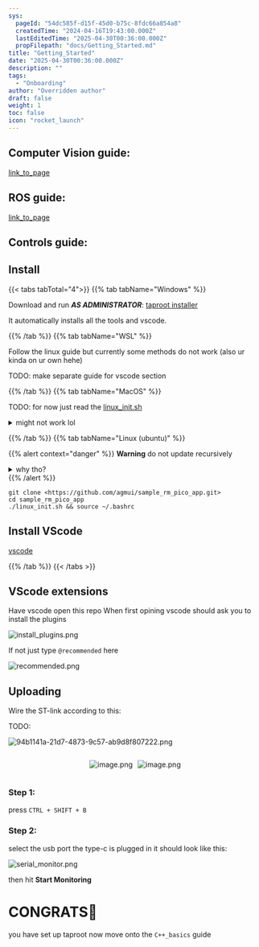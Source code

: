 ```yaml
---
sys:
  pageId: "54dc585f-d15f-45d0-b75c-8fdc66a854a8"
  createdTime: "2024-04-16T19:43:00.000Z"
  lastEditedTime: "2025-04-30T00:36:00.000Z"
  propFilepath: "docs/Getting_Started.md"
title: "Getting_Started"
date: "2025-04-30T00:36:00.000Z"
description: ""
tags:
  - "Onboarding"
author: "Overridden author"
draft: false
weight: 1
toc: false
icon: "rocket_launch"
---
```


## Computer Vision guide:

[link_to_page](86d45bc0-388b-4d26-8848-44f255f73d0e)

## ROS guide:

[link_to_page](3c76c1de-ec8f-46d6-8b0a-294005edc2d5)

## Controls guide:

## Install

{{< tabs tabTotal="4">}}
{{% tab tabName="Windows" %}}

Download and run _**AS ADMINISTRATOR**_: [taproot installer](https://github.com/Thornbots/TeachingFreshies/releases/tag/1.0)

It automatically installs all the tools and vscode.

{{% /tab %}}
{{% tab tabName="WSL" %}}

Follow the linux guide but currently some methods do not work (also ur kinda on ur own hehe)

TODO: make separate guide for vscode section

{{% /tab %}}
{{% tab tabName="MacOS" %}}

TODO: for now just read the [linux_init.sh](https://github.com/agmui/sample_rm_pico_app/blob/main/linux_init.sh)

<details>
<summary>might not work lol</summary>

`brew install libusb pkg-config`

Next install: [vscode](https://code.visualstudio.com/Download)

</details>

{{% /tab %}}
{{% tab tabName="Linux (ubuntu)" %}}

{{% alert context="danger" %}}
**Warning** do not update recursively
<details>
<summary>why tho?</summary>
There are some submodules that may go on for a while (like tinyusb) and I highly
recommend you don't need to get them.
If you want to see what submodules I update just look in `linux_init.sh`
</details>
{{% /alert %}}

```shell
git clone <https://github.com/agmui/sample_rm_pico_app.git>
cd sample_rm_pico_app
./linux_init.sh && source ~/.bashrc
```

## Install VScode

[vscode](https://code.visualstudio.com/Download)

{{% /tab %}}
{{< /tabs >}}

## VScode extensions

Have vscode open this repo
When first opining vscode should ask you to install the plugins

![install_plugins.png](https://prod-files-secure.s3.us-west-2.amazonaws.com/d518164a-d88e-44d1-a4ee-3adb3bd8bce0/89bd30f0-1825-4e77-867b-0a41ce370880/install_plugins.png?X-Amz-Algorithm=AWS4-HMAC-SHA256&X-Amz-Content-Sha256=UNSIGNED-PAYLOAD&X-Amz-Credential=ASIAZI2LB466S32HCXY5%2F20250706%2Fus-west-2%2Fs3%2Faws4_request&X-Amz-Date=20250706T131947Z&X-Amz-Expires=3600&X-Amz-Security-Token=IQoJb3JpZ2luX2VjEFUaCXVzLXdlc3QtMiJHMEUCIQD1C%2Bxi81sK8XP6xRqsr1etmj25mtv3dhVWzye95j3eiQIgFhQKYMpCYENaazSiKOq2KCwEOuWGeEaFEhIu8xdsNzcq%2FwMIXhAAGgw2Mzc0MjMxODM4MDUiDOxKQXkGhR54QpnYrSrcA22jb5gl0CC1oV0vsvIn%2BNQomG%2FYnXYAApKj%2FfTiFKkkhoWHsbBjuwvwGPpGCzUAnVaVMnOk9%2F3mH6Y1Yb94CEygjDECbqLDARfVqpw%2FU4rTomZ5qTCjAbipNH3SjyacAByS%2BysbcSMelXF4VJirRwuvE%2BWez%2FXDpMH9paNqHy2G2QQkAr1OGgYhCe3R56VM4vW0rBKfr4eMstNyMn7%2BDnJvLslbDxDUC%2BS93S4voN8nmEz6UVTumQzNAZFL%2FWN824XADfU36aWOvxispEMQwQIz29rg%2F167gkuh0zvEdKH9Z7lrQ%2BSt3IHWK%2BzUb1GXcw2TZxfkEjsjyhbeXZAGpMxfbw8DXjxlkdO5e3wCVZplonLIUz0MyWgiZGRRpwBCmO0CVOWPf6gS966KhQ45ctgdJBnSeA7BBvlWLpv1tX%2F0oa%2BpWTa1RLVnlAfq%2Bht%2Fnk1dKOVpMhZ%2Bt7s80bwNkJk5AsGEuhbdjJs9OtztYdQhlkC13My%2BCwBTr9Ix9RpI2mMuXnBroYZChX9zeETbz%2B3FIMJa4uOPHSvx4w2t8cnHslutMt9QKpnPofepKdGkk9yvqJs8UNjpNFrHOs1Dan10j8pGlUEg9aIS666f%2BUFMSwgpVF3K0tYPY%2BXyMLrZqcMGOqUBw5MkJaKf3tIN2pP23i3f0TFoh3dJUm4tP6WzoILy9f6t8kdtTOf3N2yI3FedGnCoYT4tv%2BWyqs5NcY5k%2FvOa7YuCh53wABY4u2sGI%2BQNgE75ykssht2YGjKh2tqNtJ9NExzbmgKsXwF3PuWGjfDSBsh45kK7MC6OFATXc8s4tRR9LDhl0W3WpyYyvYhuwzOXG2gvVf93esBxJnx8q%2BnUyofr4fyN&X-Amz-Signature=9a1d67839356878bcd3cb565099a4a79bafeada095221117099b3b4cc3a8439e&X-Amz-SignedHeaders=host&x-amz-checksum-mode=ENABLED&x-id=GetObject)

If not just type `@recommended` here  

![recommended.png](https://prod-files-secure.s3.us-west-2.amazonaws.com/d518164a-d88e-44d1-a4ee-3adb3bd8bce0/61e661e9-5d85-4dfc-be0d-8d2097a5e793/recommended.png?X-Amz-Algorithm=AWS4-HMAC-SHA256&X-Amz-Content-Sha256=UNSIGNED-PAYLOAD&X-Amz-Credential=ASIAZI2LB466S32HCXY5%2F20250706%2Fus-west-2%2Fs3%2Faws4_request&X-Amz-Date=20250706T131947Z&X-Amz-Expires=3600&X-Amz-Security-Token=IQoJb3JpZ2luX2VjEFUaCXVzLXdlc3QtMiJHMEUCIQD1C%2Bxi81sK8XP6xRqsr1etmj25mtv3dhVWzye95j3eiQIgFhQKYMpCYENaazSiKOq2KCwEOuWGeEaFEhIu8xdsNzcq%2FwMIXhAAGgw2Mzc0MjMxODM4MDUiDOxKQXkGhR54QpnYrSrcA22jb5gl0CC1oV0vsvIn%2BNQomG%2FYnXYAApKj%2FfTiFKkkhoWHsbBjuwvwGPpGCzUAnVaVMnOk9%2F3mH6Y1Yb94CEygjDECbqLDARfVqpw%2FU4rTomZ5qTCjAbipNH3SjyacAByS%2BysbcSMelXF4VJirRwuvE%2BWez%2FXDpMH9paNqHy2G2QQkAr1OGgYhCe3R56VM4vW0rBKfr4eMstNyMn7%2BDnJvLslbDxDUC%2BS93S4voN8nmEz6UVTumQzNAZFL%2FWN824XADfU36aWOvxispEMQwQIz29rg%2F167gkuh0zvEdKH9Z7lrQ%2BSt3IHWK%2BzUb1GXcw2TZxfkEjsjyhbeXZAGpMxfbw8DXjxlkdO5e3wCVZplonLIUz0MyWgiZGRRpwBCmO0CVOWPf6gS966KhQ45ctgdJBnSeA7BBvlWLpv1tX%2F0oa%2BpWTa1RLVnlAfq%2Bht%2Fnk1dKOVpMhZ%2Bt7s80bwNkJk5AsGEuhbdjJs9OtztYdQhlkC13My%2BCwBTr9Ix9RpI2mMuXnBroYZChX9zeETbz%2B3FIMJa4uOPHSvx4w2t8cnHslutMt9QKpnPofepKdGkk9yvqJs8UNjpNFrHOs1Dan10j8pGlUEg9aIS666f%2BUFMSwgpVF3K0tYPY%2BXyMLrZqcMGOqUBw5MkJaKf3tIN2pP23i3f0TFoh3dJUm4tP6WzoILy9f6t8kdtTOf3N2yI3FedGnCoYT4tv%2BWyqs5NcY5k%2FvOa7YuCh53wABY4u2sGI%2BQNgE75ykssht2YGjKh2tqNtJ9NExzbmgKsXwF3PuWGjfDSBsh45kK7MC6OFATXc8s4tRR9LDhl0W3WpyYyvYhuwzOXG2gvVf93esBxJnx8q%2BnUyofr4fyN&X-Amz-Signature=30f81c45c9f0c2eaa6aa921c1f4efb58a565bfcfaf10c21a867a64da0ed4a0ed&X-Amz-SignedHeaders=host&x-amz-checksum-mode=ENABLED&x-id=GetObject)

## Uploading

Wire the ST-link according to this:

TODO:

![94b1141a-21d7-4873-9c57-ab9d8f807222.png](https://prod-files-secure.s3.us-west-2.amazonaws.com/d518164a-d88e-44d1-a4ee-3adb3bd8bce0/e5fad17d-ab82-4300-9f4c-505ab4b1202c/94b1141a-21d7-4873-9c57-ab9d8f807222.png?X-Amz-Algorithm=AWS4-HMAC-SHA256&X-Amz-Content-Sha256=UNSIGNED-PAYLOAD&X-Amz-Credential=ASIAZI2LB466S32HCXY5%2F20250706%2Fus-west-2%2Fs3%2Faws4_request&X-Amz-Date=20250706T131947Z&X-Amz-Expires=3600&X-Amz-Security-Token=IQoJb3JpZ2luX2VjEFUaCXVzLXdlc3QtMiJHMEUCIQD1C%2Bxi81sK8XP6xRqsr1etmj25mtv3dhVWzye95j3eiQIgFhQKYMpCYENaazSiKOq2KCwEOuWGeEaFEhIu8xdsNzcq%2FwMIXhAAGgw2Mzc0MjMxODM4MDUiDOxKQXkGhR54QpnYrSrcA22jb5gl0CC1oV0vsvIn%2BNQomG%2FYnXYAApKj%2FfTiFKkkhoWHsbBjuwvwGPpGCzUAnVaVMnOk9%2F3mH6Y1Yb94CEygjDECbqLDARfVqpw%2FU4rTomZ5qTCjAbipNH3SjyacAByS%2BysbcSMelXF4VJirRwuvE%2BWez%2FXDpMH9paNqHy2G2QQkAr1OGgYhCe3R56VM4vW0rBKfr4eMstNyMn7%2BDnJvLslbDxDUC%2BS93S4voN8nmEz6UVTumQzNAZFL%2FWN824XADfU36aWOvxispEMQwQIz29rg%2F167gkuh0zvEdKH9Z7lrQ%2BSt3IHWK%2BzUb1GXcw2TZxfkEjsjyhbeXZAGpMxfbw8DXjxlkdO5e3wCVZplonLIUz0MyWgiZGRRpwBCmO0CVOWPf6gS966KhQ45ctgdJBnSeA7BBvlWLpv1tX%2F0oa%2BpWTa1RLVnlAfq%2Bht%2Fnk1dKOVpMhZ%2Bt7s80bwNkJk5AsGEuhbdjJs9OtztYdQhlkC13My%2BCwBTr9Ix9RpI2mMuXnBroYZChX9zeETbz%2B3FIMJa4uOPHSvx4w2t8cnHslutMt9QKpnPofepKdGkk9yvqJs8UNjpNFrHOs1Dan10j8pGlUEg9aIS666f%2BUFMSwgpVF3K0tYPY%2BXyMLrZqcMGOqUBw5MkJaKf3tIN2pP23i3f0TFoh3dJUm4tP6WzoILy9f6t8kdtTOf3N2yI3FedGnCoYT4tv%2BWyqs5NcY5k%2FvOa7YuCh53wABY4u2sGI%2BQNgE75ykssht2YGjKh2tqNtJ9NExzbmgKsXwF3PuWGjfDSBsh45kK7MC6OFATXc8s4tRR9LDhl0W3WpyYyvYhuwzOXG2gvVf93esBxJnx8q%2BnUyofr4fyN&X-Amz-Signature=db727f0bd40883c1cc74d482c88087adaffa98f87d2f43e8c0e3d00ba04113a6&X-Amz-SignedHeaders=host&x-amz-checksum-mode=ENABLED&x-id=GetObject)

<div style="display: flex;flex-direction: row; column-gap:10px; max-width: 630px;justify-content: center;">
<div>

![image.png](https://prod-files-secure.s3.us-west-2.amazonaws.com/d518164a-d88e-44d1-a4ee-3adb3bd8bce0/210ecb78-1116-4d7b-b9b7-2292f66fa2c2/image.png?X-Amz-Algorithm=AWS4-HMAC-SHA256&X-Amz-Content-Sha256=UNSIGNED-PAYLOAD&X-Amz-Credential=ASIAZI2LB466ST2NVN2M%2F20250706%2Fus-west-2%2Fs3%2Faws4_request&X-Amz-Date=20250706T131948Z&X-Amz-Expires=3600&X-Amz-Security-Token=IQoJb3JpZ2luX2VjEFQaCXVzLXdlc3QtMiJHMEUCIHOA8JyPQRrXGxSj7%2F5MFTdaAdZi899BRNLHZohnwx1QAiEAvowYpQGKHMX0J5QeH7dLuojE3YnzJKatQs3D06q3FwEq%2FwMIXRAAGgw2Mzc0MjMxODM4MDUiDJAXXAqHmopQyBkrWSrcA%2BcedMpxk5WsWJ%2BfKB1G18bVoh3p9imx4z0Bk2YdDFbWDtHbm7BRw6kO%2FL3pHVbhuJ%2FCXPzGr4LzItikTu6SuXdFlqj2Jt9U7jW6ppieP55XJRr6HqxQsUNmI6vmeHyK62RJRQWTCR%2F%2B%2BpQTUk%2Fhz8FfOHdasFb%2F3hSulPa3bi1YSPWqbzaKcP%2BmOIuHTgvjEq28PbNik0%2Bd7MR4j0H42kvKog3oC7tDjSuUFjGjhctiV6uUez6%2FKi8EiLEkuDoR02zyKWv7eCFrspE32chjRLlv4htIuExjFkM9N%2Fyx5KpjEtnfmK4wLi7KZxOl0JkeaEzd0MyHmebcdZG561Gh7UQSB4%2Bm3%2Ffn9dgyZptCm45kNBSMoYLr1JMz6XTeitANXzCNoSJCmynN6gjiKIZFhqV9pFbSpc7nszL8m0TeqzlQslkpxwGf0yqbZvv07VpKc%2B%2FmfqHl6GIeMUt6MN5I95b0WPnW9OVGMCi3zpnHGaDwEyhyfRV50ne7AH7h5Jx3o3E34xRtbSARbvihHIdWy2iumQkdPbeEKHN71W9bVuyqlc9v4AM3OMj8aZo96IsEf1peHnfEsZ3wMeuIvHqvdugwjH9LE9uqKBZmwdiV9%2FKder%2F%2FoKCMa3fGq3JmMK%2FSqcMGOqUB89mn5dJerPq1XOAU511MPB5m6KBqRzcJbSCaQWCk6h2TBFUHX2xxZrqP%2F8E7cOtkyG3P0J4DnjVk98NcL0X0%2F%2BYmlDw36%2BcOOl3NQi9uCbO%2FHKvCmvajMDvnJxP%2F%2FLqgQiybp8LdnxTmGyAfGVxcvXTqCqXztAatJtMDVzWakps6M50m6nq4Zps%2BN5EiaWUuRBQI69tnd4N9UvQXUHBP74IC5Rsd&X-Amz-Signature=674781765696028822a4dc9afd11f3312e6ed0f3aaf1d91fef8f693a026ab57a&X-Amz-SignedHeaders=host&x-amz-checksum-mode=ENABLED&x-id=GetObject)

</div>
<div>

![image.png](https://prod-files-secure.s3.us-west-2.amazonaws.com/d518164a-d88e-44d1-a4ee-3adb3bd8bce0/33a0fd0f-8ca6-4a86-8e09-26e95ded1fff/image.png?X-Amz-Algorithm=AWS4-HMAC-SHA256&X-Amz-Content-Sha256=UNSIGNED-PAYLOAD&X-Amz-Credential=ASIAZI2LB466XG6DMA2W%2F20250706%2Fus-west-2%2Fs3%2Faws4_request&X-Amz-Date=20250706T131948Z&X-Amz-Expires=3600&X-Amz-Security-Token=IQoJb3JpZ2luX2VjEFQaCXVzLXdlc3QtMiJIMEYCIQC5cyP7KfTCD2h0cBb1fxGJiyYlHOYpsBNy4wFDEktdlwIhANISMnlbLdMOwTphXfKh%2Bl9fs5o0CZE8DsNh%2F9m3pse4Kv8DCF0QABoMNjM3NDIzMTgzODA1IgwSd9A5c6dNq9sx3xcq3AN%2FH%2BF8w0JvXa%2BGlEBswWFfEkNBuoDkUk77HZRkJ4AEMmazHgxZ5CZvySdqdDkSTiSSLbETRhGvunGGgKTIl34dQs6GRJmI3p7jb95cSar9FVjO8hODt6SlCM998evoqLXenqae4Mc387mmomBGXg3A4j5cBg0y%2B5fG18dpGxEEJp50z3fnPUl6560WKf7X6%2BcZGtf9wp8xGPSDaRQYPwhMzgNG7wP10owpD7kN%2FyBDxi5RNmlI%2FiY6TOzHNjX8U5rnRxsVxPGGXTqqS%2Bg8u0VWOlTSK%2FeE%2B8FqEj2FCnO7Xjd8RO72U93ZdWTy%2F4hnAG5v52TuAAmi0RfUrfirGTSZVRPRjXwUaoLJ1CgnzNo3XA5HjMYjuhafwBG7g0M%2BguvzPM8h22dvjQiFPrF1kbKhmJJhXPD9DQvpV7xObKD5NaViZhoPX6kdTMriDYiZLlA67wDie1mXt5eTKQBZORBTvURI1OpyaoL354RxY8lvOxYCj87D%2FCsTkcGOGTvFQvQ8DUUT35SDSMvj3lOe7EfQNs4K%2FjczIgrqnvQ%2Fj9rE1ijCo1nlw5nceerqWy0AL1Am18ISA6DZ5EA9r%2FPgkeMs7w2CyIIhQpRW2vwlmzpx%2FwluFj10mej7ztOoNTDd0KnDBjqkASGW%2FNYHV9lvP3UZAS0gw6pFyXPRJJ1lIpvH9rcvtNpgQptp5QIkXYK7MSiXtsTI2DO0dKw8rPTcQvBlc3S9NxCVJG%2B9UgRiOLUHwP8Cgp8NPbPdvjfERA08qa7tyYIXsaS2rK9n5o2a94jfU4s63qdOojwUAVg7ggZw5rD2%2FX6Pts%2FlemIkCPp0TvDIHhbG%2Fkgn5rZ3G%2BkwVkA4aIqvX9jsQ3aY&X-Amz-Signature=7897158d5cf8d5a07813e22d5e75cc209a2b31974a2910f036476612b7fe19da&X-Amz-SignedHeaders=host&x-amz-checksum-mode=ENABLED&x-id=GetObject)

</div>
</div>

### Step 1:

press `CTRL + SHIFT + B`

### Step 2:

select the usb port the type-c is plugged in it should look like this:

![serial_monitor.png](https://prod-files-secure.s3.us-west-2.amazonaws.com/d518164a-d88e-44d1-a4ee-3adb3bd8bce0/f03f4774-05d4-4393-b6a0-d5efb6d315ab/serial_monitor.png?X-Amz-Algorithm=AWS4-HMAC-SHA256&X-Amz-Content-Sha256=UNSIGNED-PAYLOAD&X-Amz-Credential=ASIAZI2LB466S32HCXY5%2F20250706%2Fus-west-2%2Fs3%2Faws4_request&X-Amz-Date=20250706T131947Z&X-Amz-Expires=3600&X-Amz-Security-Token=IQoJb3JpZ2luX2VjEFUaCXVzLXdlc3QtMiJHMEUCIQD1C%2Bxi81sK8XP6xRqsr1etmj25mtv3dhVWzye95j3eiQIgFhQKYMpCYENaazSiKOq2KCwEOuWGeEaFEhIu8xdsNzcq%2FwMIXhAAGgw2Mzc0MjMxODM4MDUiDOxKQXkGhR54QpnYrSrcA22jb5gl0CC1oV0vsvIn%2BNQomG%2FYnXYAApKj%2FfTiFKkkhoWHsbBjuwvwGPpGCzUAnVaVMnOk9%2F3mH6Y1Yb94CEygjDECbqLDARfVqpw%2FU4rTomZ5qTCjAbipNH3SjyacAByS%2BysbcSMelXF4VJirRwuvE%2BWez%2FXDpMH9paNqHy2G2QQkAr1OGgYhCe3R56VM4vW0rBKfr4eMstNyMn7%2BDnJvLslbDxDUC%2BS93S4voN8nmEz6UVTumQzNAZFL%2FWN824XADfU36aWOvxispEMQwQIz29rg%2F167gkuh0zvEdKH9Z7lrQ%2BSt3IHWK%2BzUb1GXcw2TZxfkEjsjyhbeXZAGpMxfbw8DXjxlkdO5e3wCVZplonLIUz0MyWgiZGRRpwBCmO0CVOWPf6gS966KhQ45ctgdJBnSeA7BBvlWLpv1tX%2F0oa%2BpWTa1RLVnlAfq%2Bht%2Fnk1dKOVpMhZ%2Bt7s80bwNkJk5AsGEuhbdjJs9OtztYdQhlkC13My%2BCwBTr9Ix9RpI2mMuXnBroYZChX9zeETbz%2B3FIMJa4uOPHSvx4w2t8cnHslutMt9QKpnPofepKdGkk9yvqJs8UNjpNFrHOs1Dan10j8pGlUEg9aIS666f%2BUFMSwgpVF3K0tYPY%2BXyMLrZqcMGOqUBw5MkJaKf3tIN2pP23i3f0TFoh3dJUm4tP6WzoILy9f6t8kdtTOf3N2yI3FedGnCoYT4tv%2BWyqs5NcY5k%2FvOa7YuCh53wABY4u2sGI%2BQNgE75ykssht2YGjKh2tqNtJ9NExzbmgKsXwF3PuWGjfDSBsh45kK7MC6OFATXc8s4tRR9LDhl0W3WpyYyvYhuwzOXG2gvVf93esBxJnx8q%2BnUyofr4fyN&X-Amz-Signature=33f4ed910f813512e9552633b37580a236514684caad2af049ff7e2922026a61&X-Amz-SignedHeaders=host&x-amz-checksum-mode=ENABLED&x-id=GetObject)

then hit **Start Monitoring**

# CONGRATS🎉

you have set up taproot now move onto the `C++_basics` guide
